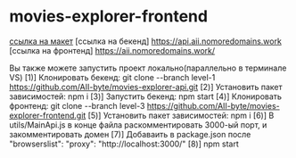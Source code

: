 # movies-explorer-frontend

[ссылка на макет](https://disk.yandex.ru/d/A3NTtq53ucUboQ)
[ссылка на бекенд] https://api.aii.nomoredomains.work
[ссылка на фронтенд] https://aii.nomoredomains.work/



 Вы также можете запустить проект локально(параллельно в терминале VS)
    [1)]  Клонировать бекенд: git clone --branch level-1 https://github.com/AII-byte/movies-explorer-api.git
    [2)]  Установить пакет зависимостей: npm  i
    [3)]  Запустить бекенд: npm start
    [4)]  Клонировать фронтенд: git clone --branch level-3 https://github.com/AII-byte/movies-explorer-frontend.git
    [5)]  Установить пакет зависимостей: npm  i
    [6)]  В utils/MainApi.js в конце файла раскомментировать 3000-ый порт, и закомментировать домен
    [7)] Добаваить в package.json после "browserslist":   "proxy": "http://localhost:3000/"
    [8)]  npm start
